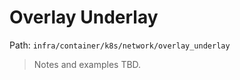 # Overlay Underlay

Path: `infra/container/k8s/network/overlay_underlay`

> Notes and examples TBD.

